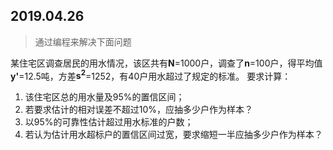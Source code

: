 ## 2019.04.26

> 通过编程来解决下面问题

某住宅区调查居民的用水情况，该区共有**N**=1000户，调查了**n**=100户，得平均值**y'**=12.5吨，方差**s<sup>2</sup>**=1252，有40户用水超过了规定的标准。
要求计算：
1. 该住宅区总的用水量及95%的置信区间；
2. 若要求估计的相对误差不超过10%，应抽多少户作为样本？
3. 以95%的可靠性估计超过用水标准的户数；
4. 若认为估计用水超标户的置信区间过宽，要求缩短一半应抽多少户作为样本？

